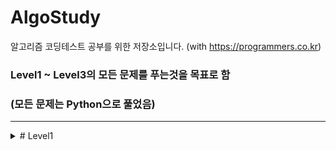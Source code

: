 # AlgoStudy
알고리즘 코딩테스트 공부를 위한 저장소입니다. (with https://programmers.co.kr)

### Level1 ~ Level3의 모든 문제를 푸는것을 목표로 함
### (모든 문제는 Python으로 풀었음)

***

<details>
<summary># Level1</summary>
<div markdown="1">

    1. 로또 맞추기
    2. 신규 아이디 추천
    3. 숫자 문자열과 영단어
    4. 키패드 누르기
    5. 없는 숫자 더하기
    6. 음양 더하기
    7. 내적
    8. 완주하지 못한 선수
    9. K번째 수
    10. 모의고사
    11. 체육복
    12. 폰켓몬

</div>
</details>
